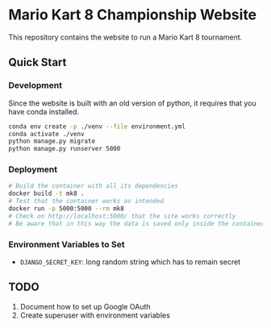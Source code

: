 # Mario Kart 8 Championship Website
This repository contains the website to run a Mario Kart 8 tournament.

## Quick Start
### Development
Since the website is built with an old version of python, it requires that you have conda installed.
```bash
conda env create -p ./venv --file environment.yml
conda activate ./venv
python manage.py migrate
python manage.py runserver 5000
```

### Deployment
```bash
# Build the container with all its dependencies
docker build -t mk8 .
# Test that the container works as intended
docker run -p 5000:5000 --rm mk8
# Check on http://localhost:5000/ that the site works correctly
# Be aware that in this way the data is saved only inside the container
```

### Environment Variables to Set
- `DJANGO_SECRET_KEY`: long random string which has to remain secret

## TODO
1. Document how to set up Google OAuth
2. Create superuser with environment variables
